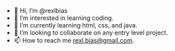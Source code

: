 - 👋 Hi, I’m @rexlbias
- 👀 I’m interested in learning coding.
- 🌱 I’m currently learning html, css, and java.
- 💞️ I’m looking to collaborate on any entry level project.
- 📫 How to reach me rexl.bias@gmail.com.

<!---
rexlbias/rexlbias is a ✨ special ✨ repository because its `README.md` (this file) appears on your GitHub profile.
You can click the Preview link to take a look at your changes.
--->
